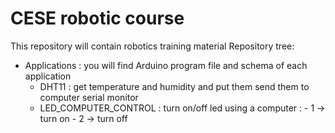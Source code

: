 # CESE robotic course
This repository will contain robotics training material
Repository tree:
 * Applications : you will find Arduino program file and schema of each application<br />
    - DHT11 : get temperature and humidity and put them send them to computer serial monitor<br />
    - LED_COMPUTER_CONTROL : turn on/off led using a computer : - 1 -> turn on
                                                                - 2 -> turn off
 

